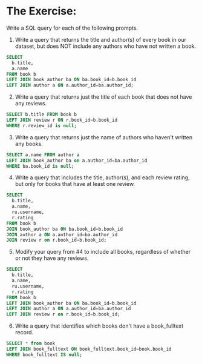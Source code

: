 # The Exercise:

Write a SQL query for each of the following prompts.

1. Write a query that returns the title and author(s) of every book in our dataset, but does NOT include any authors who have not written a book.

```sql
SELECT 
  b.title, 
  a.name
FROM book b
LEFT JOIN book_author ba ON ba.book_id=b.book_id
LEFT JOIN author a ON a.author_id=ba.author_id;
```

2. Write a query that returns just the title of each book that does not have any reviews.

```sql
SELECT b.title FROM book b
LEFT JOIN review r ON r.book_id=b.book_id
WHERE r.review_id is null;
```

3. Write a query that returns just the name of authors who haven't written any books.

```sql
SELECT a.name FROM author a
LEFT JOIN book_author ba on a.author_id=ba.author_id
WHERE ba.book_id is null;
```

4. Write a query that includes the title, author(s), and each review rating, but only for books that have at least one review.

```sql
SELECT 
  b.title, 
  a.name,
  ru.username,
  r.rating
FROM book b
JOIN book_author ba ON ba.book_id=b.book_id
JOIN author a ON a.author_id=ba.author_id
JOIN review r on r.book_id=b.book_id;
```

5. Modify your query from #4 to include all books, regardless of whether or not they have any reviews.


```sql
SELECT 
  b.title, 
  a.name,
  ru.username,
  r.rating
FROM book b
LEFT JOIN book_author ba ON ba.book_id=b.book_id
LEFT JOIN author a ON a.author_id=ba.author_id
LEFT JOIN review r on r.book_id=b.book_id;
```
6. Write a query that identifies which books don't have a book_fulltext record.

```sql
SELECT * from book
LEFT JOIN book_fulltext ON book_fulltext.book_id=book.book_id
WHERE book_fulltext IS null;
```